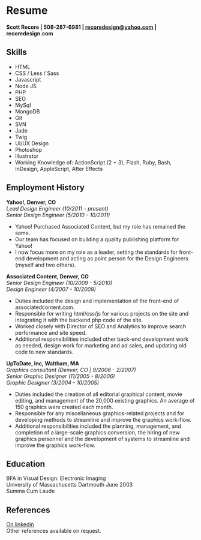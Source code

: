 Resume
======

**Scott Recore | 508-287-6981 | recoredesign@yahoo.com | recoredesign.com**


Skills
------

- HTML
- CSS / Less / Sass
- Javascript
- Node JS
- PHP
- SEO
- MySql
- MongoDB
- Git
- SVN
- Jade
- Twig
- UI/UX Design
- Photoshop
- Illustrator
- Working Knowledge of: ActionScript (2 + 3), Flash, Ruby, Bash, InDesign, AppleScript, After Effects


Employment History
------------------

**Yahoo!, Denver, CO**  
*Lead Design Engineer (10/2011 - present)*  
*Senior Design Engineer (5/2010 - 10/2011)*  

- Yahoo! Purchased Associated Content, but my role has remained the same.
- Our team has focused on building a quality publishing platform for Yahoo!
- I now focus more on my role as a leader, setting the standards for front-end development and acting as point person for the Design Engineers (myself and two others).

**Associated Content, Denver, CO**  
*Senior Design Engineer (10/2009 - 5/2010)*  
*Design Engineer (4/2007 - 10/2009)*  

- Duties included the design and implementation of the front-end of associatedcontent.com.
- Responsible for writing html/css/js for various projects on the site and integrating it with the backend php code of the site.
- Worked closely with Director of SEO and Analytics to improve search performance and site speed.
- Additional responsibilities included other back-end development work as needed, design work for marketing and ad sales, and updating old code to new standards.

**UpToDate, Inc, Waltham, MA**  
*Graphics consultant (Denver, CO | 9/2006 - 2/2007)*  
*Senior Graphic Designer (11/2005 - 8/2006)*  
*Graphic Designer (3/2004 - 10/2005)*  

- Duties included the creation of all editorial graphical content, movie editing, and management of the 20,000 existing graphics. An average of 150 graphics were created each month.
- Responsible for any miscellaneous graphics-related projects and for developing methods to streamline and improve the graphics work-flow.
- Additional responsibilities included the planning, management, and completion of a large-scale graphics conversion, the hiring of new graphics personnel and the development of systems to streamline and improve the graphics work-flow.


Education
---------

BFA in Visual Design: Electronic Imaging  
University of Massachusetts Dartmouth June 2003  
Summa Cum Laude  


References
----------

[On linkedin](http://www.linkedin.com/pub/scott-recore/5/56/3ba)  
Other references available on request.
